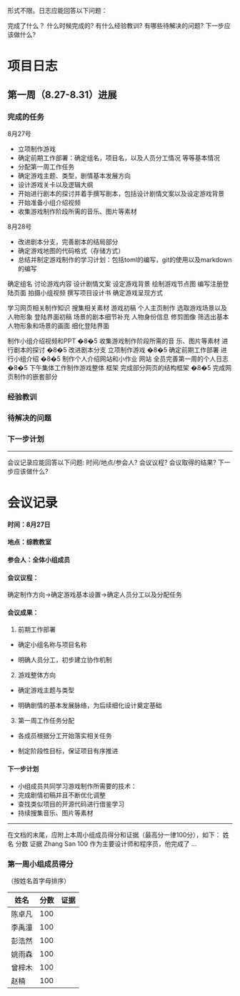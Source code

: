 形式不限。日志应能回答以下问题：

 完成了什么？
 什么时候完成的?
 有什么经验教训?
 有哪些待解决的问题?
 下一步应该做什么?




# 项目日志
## 第一周（8.27-8.31）进展
### 完成的任务

8月27号
- 立项制作游戏
- 确定前期工作部署：确定组名，项目名，以及人员分工情况  等等基本情况
- 分配第一周工作任务
- 确定游戏主题、类型，剧情基本发展方向
- 设计游戏关卡以及逻辑大纲
- 开始进行剧本的探讨并着手撰写剧本，包括设计剧情文案以及设定游戏背景
- 开始准备小组介绍视频
- 收集游戏制作阶段所需的音乐、图片等素材


8月28号
- 改进剧本分支，完善剧本的结局部分
- 确定游戏地图的代码格式（存储方式）
- 总结并制定游戏制作的学习计划：包括toml的编写，git的使用以及markdown的编写


确定组名 讨论游戏内容 设计剧情文案 设定游戏背景 绘制游戏节点图 编写注册登陆页面 拍摄小组视频 撰写项目设计书 确定游戏呈现方式 

学习网页相关制作知识 搜集相关素材 游戏初稿 个人主页制作  选取游戏场景以及人物形象 登陆界面初稿 场景的剧本细节补充 人物身份信息 修剪图像 筛选出基本人物形象和场景的画面 细化登陆界面   

 制作小组介绍视频和PPT
 �8�5 收集游戏制作阶段所需的音
乐、图片等素材
 进行剧本的探讨
�8�5 改进剧本分支
立项制作游戏
�8�5 确定前期工作部署
进行小组介绍
�8�5 制作个人介绍网站和小作业
网站
 全员完善第一周的个人日志
�8�5 下午集体工作制作游戏整体
框架
 完成部分网页的结构框架
�8�5 完成网页制作的嵌套部分


### 经验教训
### 待解决的问题
### 下一步计划

---
会议记录应能回答以下问题:
 时间/地点/参会人?
 会议议程?
 会议取得的结果?
 下一步应该做什么?

 # 会议记录
 #### 时间：8月27日 
 #### 地点：综教教室
 #### 参会人：全体小组成员
 #### 会议议程：
 确定制作方向->确定游戏基本设置->确定人员分工以及分配任务
 #### 会议成果：

1. 前期工作部署

- 确定小组名称与项目名称

- 明确人员分工，初步建立协作机制

2. 游戏整体方向

- 确定游戏主题与类型

- 明确剧情的基本发展脉络，为后续细化设计奠定基础

3. 第一周工作任务分配

- 各成员根据分工开始落实相关任务

- 制定阶段性目标，保证项目有序推进




 #### 下一步计划
- 小组成员共同学习游戏制作所需要的技术：
- 完成剧情初稿并且不断优化调整
- 查找类似项目的开源代码进行借鉴学习
- 持续搜集音乐、图片等素材

 ---
在文档的末尾，应附上本周小组成员得分和证据（最高分一律100分），如下：
姓名	分数	证据
Zhang San	100	作为主要设计师和程序员，他完成了 ...

### 第一周小组成员得分
（按姓名首字母排序）

|  姓名   |分数     |证据              |
|---------|---------|------------------|
|  陈卓凡  |100         |                  |
|  李禹潼  |100         |                  |
|  彭浩然  |100         |                  |
|  姚雨森  |100         |                  |
|  曾梓木  |100         |                  |
|  赵楠    |100         |                  |





